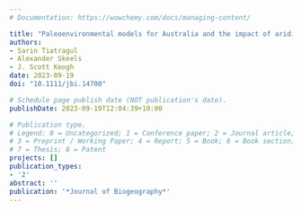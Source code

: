 ```yaml
---
# Documentation: https://wowchemy.com/docs/managing-content/

title: "Paleoenvironmental models for Australia and the impact of aridification on blindsnake diversification"
authors: 
- Sarin Tiatragul
- Alexander Skeels
- J. Scott Keogh
date: 2023-09-19
doi: "10.1111/jbi.14700"

# Schedule page publish date (NOT publication's date).
publishDate: 2023-09-19T12:04:39+10:00

# Publication type.
# Legend: 0 = Uncategorized; 1 = Conference paper; 2 = Journal article;
# 3 = Preprint / Working Paper; 4 = Report; 5 = Book; 6 = Book section;
# 7 = Thesis; 8 = Patent
projects: []
publication_types:
- '2'
abstract: ''
publication: '*Journal of Biogeography*'
---
```

